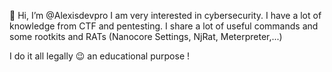  👋 Hi, I’m @Alexisdevpro
I am very interested in cybersecurity.
I have a lot of knowledge from CTF and pentesting.
I share a lot of useful commands and some rootkits and RATs (Nanocore Settings, NjRat, Meterpreter,...)

I do it all legally 😉 an educational purpose !

